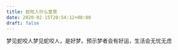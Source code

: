 ```yaml
---
title: 蛇咬人什么意思
date: 2020-02-15T20:54:12+08:00
draft: false
---
```


梦见蛇咬人梦见蛇咬人，是好梦。预示梦者会有好运，生活会无忧无虑